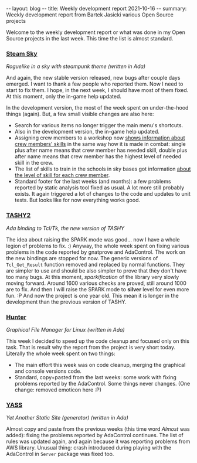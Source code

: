 -- layout: blog
-- title: Weekly development report 2021-10-16
-- summary: Weekly development report from Bartek Jasicki various Open Source projects

Welcome to the weekly development report or what was done in my Open Source
projects in the last week. This time the list is almost standard.

### [Steam Sky](https://www.laeran.pl/repositories/steamsky)

*Roguelike in a sky with steampunk theme (written in Ada)*

And again, the new stable version released, new bugs after couple days
emerged. I want to thank a few people who reported them. Now I need to start
to fix them. I hope, in the next week, I should have most of them fixed. At
this moment, only the in-game help updated.

In the development version, the most of the week spent on under-the-hood
things (again). But, a few small visible changes are also here:

* Search for various items no longer trigger the main menu's shortcuts.
* Also in the development version, the in-game help updated.
* Assigning crew members to a workshop now
  [shows information about crew members' skills](https://imgur.com/GCUuVdf) in
  the same way how it is made in combat: single plus after name means that crew
  member has needed skill, double plus after name means that crew member has
  the highest level of needed skill in the crew.
* The list of skills to train in the schools in sky bases got information
  [about the level of skill for each crew member](https://imgur.com/xqPfz26).
* Standard footer for the last weeks (and months): a few problems reported by
  static analysis tool fixed as usual. A lot more still probably exists. It
  again triggered a lot of changes to the code and updates to unit tests. But
  looks like for now everything works good.

### [TASHY2](https://www.laeran.pl/repositories/tashy2)

*Ada binding to Tcl/Tk, the new version of TASHY*

The idea about raising the SPARK mode was good... now I have a whole legion of
problems to fix. :) Anyway, the whole week spent on fixing various problems in
the code reported by gnatprove and AdaControl. The work on the new bindings are
stopped for now. The generic versions of `Tcl_Get_Result` function removed and
replaced by normal functions. They are simpler to use and should be also
simpler to prove that they don't have too many bugs. At this moment,
*sparkification* of the library very slowly moving forward. Around 1600 various
checks are proved, still around 1000 are to fix. And then I will raise the
SPARK mode to **silver** level for even more fun. :P And now the project is one
year old. This mean it is longer in the development than the previous version
of TASHY.

### [Hunter](https://www.laeran.pl/repositories/hunter)

*Graphical File Manager for Linux (written in Ada)*

This week I decided to speed up the code cleanup and focused only on this task.
That is result why the report from the project is very short today. Literally
the whole week spent on two things:

* The main effort this week was on code cleanup, merging the graphical
  and console versions code.
* Standard, copy+pasted from the last weeks: some work with fixing problems
  reported by the AdaControl. Some things never changes. (One change: removed
  emoticon here :P)

### [YASS](https://www.laeran.pl/repositories/yass)

*Yet Another Static Site (generator) (written in Ada)*

Almost copy and paste from the previous weeks (this time word *Almost* was
added): fixing the problems reported by AdaControl continues. The list
of rules was updated again, and again because it was reporting problems from
AWS library. Unusual thing: crash introduced during playing with the AdaControl
in `Server` package was fixed too.
